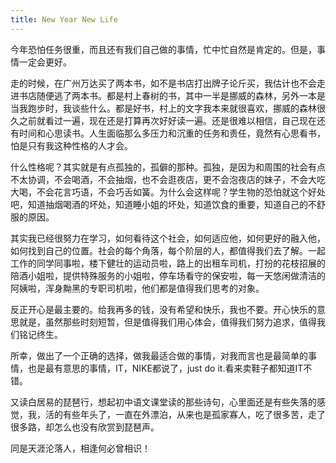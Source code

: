 ```yaml
---
title: New Year New Life
---
```


今年恐怕任务很重，而且还有我们自己做的事情，忙中忙自然是肯定的。但是，事情一定会更好。

走的时候，在广州万达买了两本书，如不是书店打出牌子论斤买，我估计也不会走进书店随便逃了两本书。都是村上春树的书，其中一半是挪威的森林，另外一本是当我跑步时，我谈些什么。都是好书，村上的文字我本来就很喜欢，挪威的森林很久之前就看过一遍，现在还是打算再次好好读一遍。还是很难以相信，自己现在还有时间和心思读书。人生面临那么多压力和沉重的任务和责任，竟然有心思看书，怕是只有我这种性格的人才会。

什么性格呢？其实就是有点孤独的，孤僻的那种。孤独，是因为和周围的社会有点不太协调，不会喝酒，不会抽烟，也不会逛夜店，更不会泡夜店的妹子，不会大吃大喝，不会花言巧语，不会巧舌如簧。为什么会这样呢？学生物的恐怕就这个好处吧，知道抽烟喝酒的坏处，知道睡小姐的坏处，知道饮食的重要，知道自己的不舒服的原因。

其实我已经很努力在学习，如何看待这个社会，如何适应他，如何更好的融入他，如何找到自己的位置。社会的每个角落，每个阶层的人，都值得我们去了解。一起工作的同学同事啦，楼下健壮的运动员啦，路上的出租车司机，打扮的花枝招展的陪酒小姐啦，提供特殊服务的小姐啦，停车场看守的保安啦，每一天悠闲做清洁的阿姨啦，浑身黝黑的专职司机啦，他们都是值得我们思考的对象。

反正开心是最主要的。给我再多的钱，没有希望和快乐，我也不要。开心快乐的意思就是，虽然那些时刻短暂，但是值得我们用心体会，值得我们努力追求，值得我们铭记终生。

所幸，做出了一个正确的选择，做我最适合做的事情，对我而言也是最简单的事情，也是最有意思的事情，IT，NIKE都说了，just do it.看来卖鞋子都知道IT不错。

又读白居易的琵琶行，想起初中语文课堂读的那些诗句，心里面还是有些失落的感觉，我，活的有些年头了，一直在外漂泊，从来也是孤家寡人，吃了很多苦，走了很多路，却怎么也没有欣赏到琵琶声。

同是天涯沦落人，相逢何必曾相识！